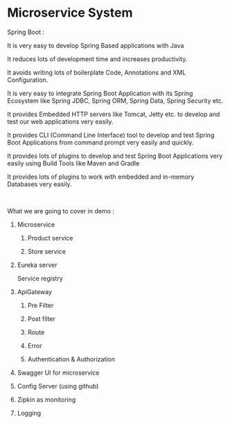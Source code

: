 # Microservice System

Spring Boot : 

It is very easy to develop Spring Based applications with Java ​

It reduces lots of development time and increases productivity.​

It avoids writing lots of boilerplate Code, Annotations and XML Configuration.​

It is very easy to integrate Spring Boot Application with its Spring Ecosystem like Spring JDBC, Spring ORM, Spring Data, Spring Security etc.​

It provides Embedded HTTP servers like Tomcat, Jetty etc. to develop and test our web applications very easily.​

It provides CLI (Command Line Interface) tool to develop and test Spring Boot Applications from command prompt very easily and quickly.​

It provides lots of plugins to develop and test Spring Boot Applications very easily using Build Tools like Maven and Gradle​

It provides lots of plugins to work with embedded and in-memory Databases very easily.​

​

 
 What we are going to cover in demo : ​

1. Microservice​

    1. Product service​

    2. Store service​

2. Eureka server​

      Service registry ​

3. ApiGateway​

    1. Pre Filter​

    2. Post filter​

    3. Route​

    4. Error​

    5. Authentication & Authorization​

4. Swagger UI  for microservice​

5. Config Server (using github)​

6. Zipkin as monitoring​

7. Logging
